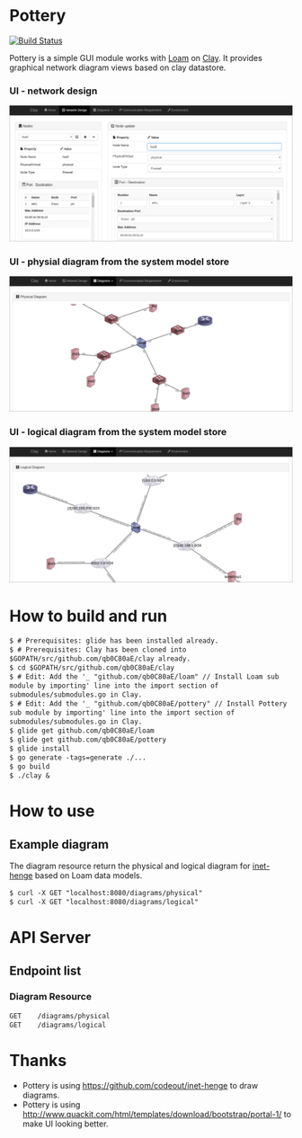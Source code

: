 # Pottery

[![Build Status](https://travis-ci.org/qb0C80aE/pottery.svg?branch=develop)](https://travis-ci.org/qb0C80aE/pottery)

Pottery is a simple GUI module works with [Loam](https://github.com/qb0C80aE/loam) on [Clay](https://github.com/qb0C80aE/clay).
It provides graphical network diagram views based on clay datastore.

### UI - network design
![Network design](./images/sample1.png)

### UI - physial diagram from the system model store
![Physical diagram](./images/sample2.png)

### UI - logical diagram from the system model store
![Logical diagram](./images/sample3.png)

# How to build and run

```
$ # Prerequisites: glide has been installed already.
$ # Prerequisites: Clay has been cloned into $GOPATH/src/github.com/qb0C80aE/clay already.
$ cd $GOPATH/src/github.com/qb0C80aE/clay
$ # Edit: Add the '_ "github.com/qb0C80aE/loam" // Install Loam sub module by importing' line into the import section of submodules/submodules.go in Clay.
$ # Edit: Add the '_ "github.com/qb0C80aE/pottery" // Install Pottery sub module by importing' line into the import section of submodules/submodules.go in Clay.
$ glide get github.com/qb0C80aE/loam
$ glide get github.com/qb0C80aE/pottery
$ glide install
$ go generate -tags=generate ./...
$ go build
$ ./clay &
```

# How to use

## Example diagram

The diagram resource return the physical and logical diagram for [inet-henge](https://github.com/codeout/inet-henge) based on Loam data models.

```
$ curl -X GET "localhost:8080/diagrams/physical"
$ curl -X GET "localhost:8080/diagrams/logical"
```

# API Server

## Endpoint list

### Diagram Resource

```
GET    /diagrams/physical
GET    /diagrams/logical
```

# Thanks

* Pottery is using https://github.com/codeout/inet-henge to draw diagrams.
* Pottery is using http://www.quackit.com/html/templates/download/bootstrap/portal-1/ to make UI looking better.
